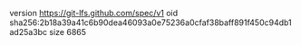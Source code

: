 version https://git-lfs.github.com/spec/v1
oid sha256:2b18a39a41c6b90dea46093a0e75236a0cfaf38baff891f450c94db1ad25a3bc
size 6865
